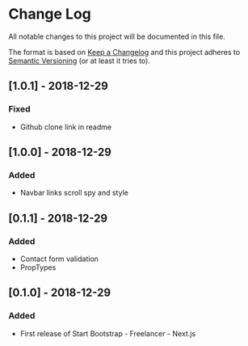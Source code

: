 # Change Log
All notable changes to this project will be documented in this file.

The format is based on [Keep a Changelog](http://keepachangelog.com/)
and this project adheres to [Semantic Versioning](http://semver.org/) (or at least it tries to).

## [1.0.1] - 2018-12-29
### Fixed
- Github clone link in readme

## [1.0.0] - 2018-12-29
### Added
- Navbar links scroll spy and style

## [0.1.1] - 2018-12-29
### Added
- Contact form validation
- PropTypes

## [0.1.0] - 2018-12-29
### Added
- First release of Start Bootstrap - Freelancer - Next.js
